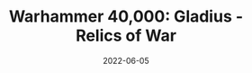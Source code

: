 ---
title: 'Warhammer 40,000: Gladius - Relics of War'
description: 'Warhammer 40k Gladius - Review'
score: 7
playtime: '12 hours'
date: '2022-06-05'
modified_date: '2022-07-04'
screenshots: []
---